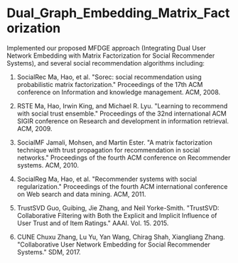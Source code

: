 # Dual_Graph_Embedding_Matrix_Factorization

Implemented our proposed MFDGE approach (Integrating Dual User Network Embedding with Matrix Factorization for Social Recommender Systems), and several social recommendation algorithms including:

1. SocialRec
Ma, Hao, et al. "Sorec: social recommendation using probabilistic matrix factorization." Proceedings of the 17th ACM conference on Information and knowledge management. ACM, 2008.

2. RSTE
Ma, Hao, Irwin King, and Michael R. Lyu. "Learning to recommend with social trust ensemble." Proceedings of the 32nd international ACM SIGIR conference on Research and development in information retrieval. ACM, 2009.

3. SocialMF
Jamali, Mohsen, and Martin Ester. "A matrix factorization technique with trust propagation for recommendation in social networks." Proceedings of the fourth ACM conference on Recommender systems. ACM, 2010.

4. SocialReg
Ma, Hao, et al. "Recommender systems with social regularization." Proceedings of the fourth ACM international conference on Web search and data mining. ACM, 2011.

5. TrustSVD
Guo, Guibing, Jie Zhang, and Neil Yorke-Smith. "TrustSVD: Collaborative Filtering with Both the Explicit and Implicit Influence of User Trust and of Item Ratings." AAAI. Vol. 15. 2015.

6. CUNE
Chuxu Zhang, Lu Yu, Yan Wang, Chirag Shah, Xiangliang Zhang. "Collaborative User Network Embedding for Social Recommender Systems." SDM, 2017.
